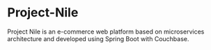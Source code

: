 # Project-Nile
Project Nile is an e-commerce web platform based on microservices architecture and developed using Spring Boot with Couchbase.
